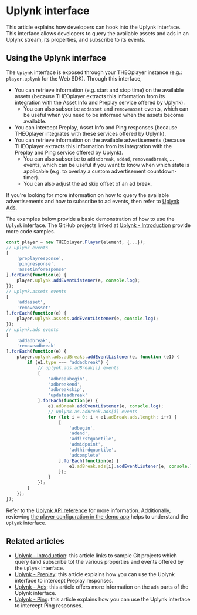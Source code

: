 # Uplynk interface

This article explains how developers can hook into the Uplynk interface. This interface allows developers to query the available assets and ads in an Uplynk stream, its properties, and subscribe to its events.

## Using the Uplynk interface

The `Uplynk` interface is exposed through your THEOplayer instance (e.g.: `player.uplynk` for the Web SDK). Through this interface,

- You can retrieve information (e.g. start and stop time) on the available assets (because THEOplayer extracts this information from its integration with the Asset Info and Preplay service offered by Uplynk).
  - You can also subscribe `addasset` and `removeasset` events, which can be useful when you need to be informed when the assets become available.
- You can intercept Preplay, Asset Info and Ping responses (because THEOplayer integrates with these services offered by Uplynk).
- You can retrieve information on the available advertisements (because THEOplayer extracts this information from its integration with the Preplay and Ping service offered by Uplynk).
  - You can also subscribe to `addadbreak`, `addad`, `removeadbreak`, ... events, which can be useful if you want to know when which state is applicable (e.g. to overlay a custom advertisement countdown-timer).
  - You can also adjust the ad skip offset of an ad break.

If you're looking for more information on how to query the available advertisements and how to subscribe to ad events, then refer to [Uplynk Ads](02-ads.md).

The examples below provide a basic demonstration of how to use the `Uplynk` interface. The GitHub projects linked at [Uplynk - Introduction](00-introduction.mdx) provide more code samples.

```js
const player = new THEOplayer.Player(element, {...});
// uplynk events
[
    'preplayresponse',
    'pingresponse',
    'assetinforesponse'
].forEach(function(e) {
    player.uplynk.addEventListener(e, console.log);
});
// uplynk.assets events
[
    'addasset',
    'removeasset'
].forEach(function(e) {
    player.uplynk.assets.addEventListener(e, console.log);
});
// uplynk.ads events
[
    'addadbreak',
    'removeadbreak'
].forEach(function(e) {
    player.uplynk.ads.adBreaks.addEventListener(e, function (e1) {
        if (e1.type === "addadbreak") {
            // uplynk.ads.adBreak[i] events
            [
                'adbreakbegin',
                'adbreakend',
                'adbreakskip',
                'updateadbreak'
            ].forEach(function(e) {
                e1.adBreak.addEventListener(e, console.log);
                // uplynk.as.adBreak.ads[i] events
                for (let i = 0; i < e1.adBreak.ads.length; i++) {
                    [
                        'adbegin',
                        'adend',
                        'adfirstquartile',
                        'admidpoint',
                        'adthirdquartile',
                        'adcomplete'
                    ].forEach(function(e) {
                        e1.adBreak.ads[i].addEventListener(e, console.log);
                    });
                }
            });
        }
    });
});
```

Refer to the [Uplynk API reference](pathname:///theoplayer/v8/api-reference/web/interfaces/Uplynk.html) for more information. Additionally, reviewing [the player configuration in the demo app](https://github.com/THEOplayer/samples-html5-sdk/blob/master/reference-apps/verizon-media-app/src/player.js) helps to understand the `Uplynk` interface.

## Related articles

- [Uplynk - Introduction](00-introduction.mdx): this article links to sample Git projects which query (and subscribe to) the various properties and events offered by the `Uplynk` interface.
- [Uplynk - Preplay](01-preplay.md): this article explains how you can use the Uplynk interface to intercept Preplay responses.
- [Uplynk - Ads](02-ads.md): this article offers more information on the `ads` parts of the Uplynk interface.
- [Uplynk - Ping](03-ping.md): this article explains how you can use the Uplynk interface to intercept Ping responses.
